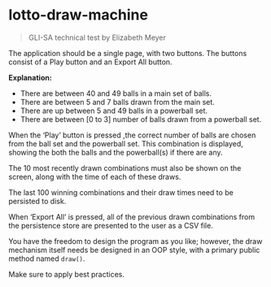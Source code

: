 # lotto-draw-machine

> GLI-SA technical test by Elizabeth Meyer

The application should be a single page, with two buttons. The buttons consist of a Play button
and an Export All button.

**Explanation:**

- There are between 40 and 49 balls in a main set of balls.
- There are between 5 and 7 balls drawn from the main set.
- There are up between 5 and 49 balls in a powerball set.
- There are between [0 to 3] number of balls drawn from a powerball set.

When the ‘Play’ button is pressed ,the correct number of balls are chosen from the ball set and
the powerball set. This combination is displayed, showing the both the balls and the
powerball(s) if there are any.

The 10 most recently drawn combinations must also be shown on the screen, along with the
time of each of these draws.

The last 100 winning combinations and their draw times need to be persisted to disk.

When ‘Export All’ is pressed, all of the previous drawn combinations from the persistence store
are presented to the user as a CSV file.

You have the freedom to design the program as you like; however, the draw mechanism itself
needs be designed in an OOP style, with a primary public method named `draw()`.

Make sure to apply best practices.
